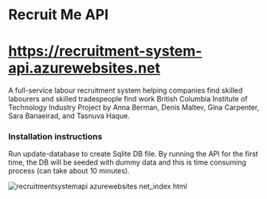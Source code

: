 # Recruit Me API
# https://recruitment-system-api.azurewebsites.net
A full-service labour recruitment system helping companies find skilled labourers and skilled tradespeople find work
British Columbia Institute of Technology Industry Project by Anna Berman, Denis Maltev, Gina Carpenter, Sara Banaeirad, and Tasnuva Haque.

### Installation instructions
Run update-database to create Sqlite DB file. 
By running the API for the first time, the DB will be seeded with dummy data and this is time consuming process (can take about 10 minutes).

![recruitmentsystemapi azurewebsites net_index html](https://user-images.githubusercontent.com/55157299/81374486-3707ea00-90b4-11ea-8cc7-fd0faf60bd00.png)
